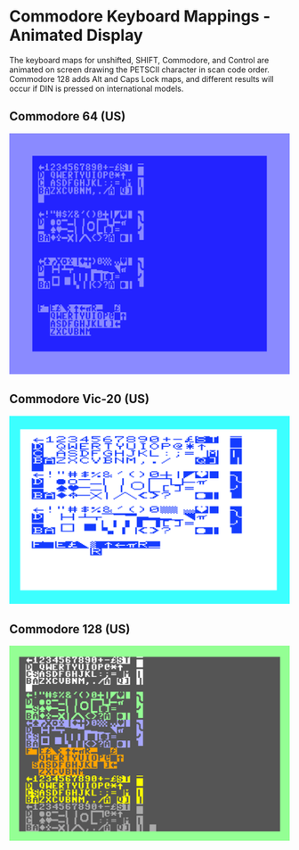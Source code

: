 # Commodore Keyboard Mappings - Animated Display

The keyboard maps for unshifted, SHIFT, Commodore, and Control are animated on screen drawing the PETSCII character in scan code order.  Commodore 128 adds Alt and Caps Lock maps, and different results will occur if DIN is pressed on international models.

## Commodore 64 (US)

![64keymaps.png](media/64keymaps.png)

## Commodore Vic-20 (US)

![20keymaps.png](media/20keymaps.png)

## Commodore 128 (US)

![128keymaps.png](media/128keymaps.png)